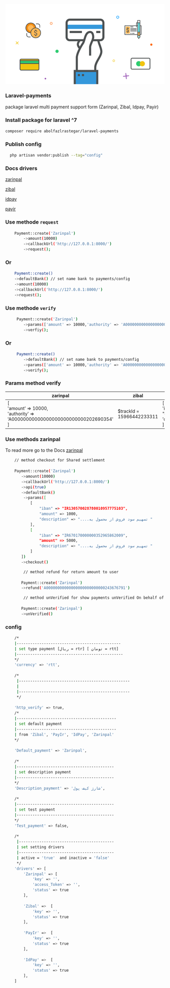 ![alt text](https://github.com/abolfazlrastegar/laravel-payments/blob/main/laravel-payment.png?raw=true)

[//]: # (<p align="center">)

[//]: # (<a href="https://packagist.org/packages/abolfazlrastegar/laravel-payments"><img src="https://img.shields.io/packagist/dt/abolfazlrastegar/laravel-payments" alt="Total Downloads"></a>)

[//]: # (<a href="https://packagist.org/packages/laravel/framework"><img src="https://img.shields.io/packagist/v/laravel/framework" alt="Latest Stable Version"></a>)

[//]: # (<a href="https://packagist.org/packages/laravel/framework"><img src="https://img.shields.io/packagist/l/laravel/framework" alt="License"></a>)

[//]: # (</p>)
### Laravel-payments
package laravel multi payment support form  (Zarinpal, Zibal, Idpay, Payir)

### Install package for laravel ^7
```bash
composer require abolfazlrastegar/laravel-payments
```
### Publish config
```bash
  php artisan vendor:publish --tag="config"
```
### Docs drivers

<a href="https://docs.zarinpal.com/paymentGateway/guide/#%D8%A7%D8%B1%D8%B3%D8%A7%D9%84-%D8%A7%D8%B7%D9%84%D8%A7%D8%B9%D8%A7%D8%AA">zarinpal</a>

<a href="https://docs.zibal.ir/IPG/API">zibal</a>

<a href="https://idpay.ir/web-service/v1.1/#8614460e98">idpay</a>

<a href="https://docs.pay.ir/gateway/">payir</a>


### Use methode `request`
```bash
    Payment::create('Zarinpal')
        ->amount(10000)
        ->callbackUrl('http://127.0.0.1:8000/')
        ->request();
```
### Or
```bash
    Payment::create()
    ->defaultBank() // set name bank to payments/config
    ->amount(10000)
    ->callbackUrl('http://127.0.0.1:8000/')
    ->request();
```
### Use methode `verify`
```bash
     Payment::create('Zarinpal')
        ->params(['amount' => 10000,'authority' => 'A00000000000000000000000000202690354'])
        ->verfiy();
```
### Or 
```bash
     Payment::create()
        ->defaultBank() // set name bank to payments/config
        ->params(['amount' => 10000,'authority' => 'A00000000000000000000000000202690354']) 
        ->verify();
```
### Params method verify
| zarinpal | zibal | idpay     | payir |                                
|----------|-------|-----------|-------|
 |   [<br/>'amount' => 10000,<br/> 'authority' => 'A00000000000000000000000000202690354'<br/>]| $trackId = 15966442233311 |[<br/>'id' => "d2e353189823079e1e4181772cff5292",<br/>'order_id' => '101'<br/>] |    $token = "توکن پرداخت"   |

### Use methods zarinpal 
To read more go to the Docs <a href="https://docs.zarinpal.com/paymentGateway/setshare.html">zarinpal</a>
```bash
    // method checkout for Shared settlement
    
    Payment::create('Zarinpal')
       ->amount(10000)
       ->callbackUrl('http://127.0.0.1:8000/')
       ->api(true)
       ->defaultBank()
        ->params([
           [
               "iban" => "IR130570028780010957775103",
               "amount" => 1000,
               "description" => "....تسهیم سود فروش از محصول به "
           ],
           [
               "iban" => "IR670170000000352965862009",
               "amount" => 5000,
               "description" => "....تسهیم سود فروش از محصول به "
           ]
       ])
       ->checkout()
```

```bash
        // method refund for return amount to user
        
       Payment::create('Zarinpal')
       ->refund('A00000000000000000000000000243676791')
```

```bash
        // method unVerified for show payments unVerified On behalf of the user
        
       Payment::create('Zarinpal')
       ->unVerified()
```
### config 
```bash
    /*
    |----------------------------------------------
    | set type payment [ریال = rtr] [ تومان = rtt]
    |-----------------------------------------------
    */
    'currency' => 'rtt',

    /*
     |-------------------------------------------------
     | 
     |-------------------------------------------------
     */

    'http_verify' => true,
    /*
    |--------------------------------------------
    | set default payment
    |--------------------------------------------
    | from 'Zibal', 'PayIr', 'IdPay', 'Zarinpal'
    */

    'Default_payment' => 'Zarinpal',

    /*
    |-------------------------------------------
    | set description payment
    |-------------------------------------------
    */
    'Description_payment' => 'شارژ کیف پول',

    /*
    |-------------------------------------------
    | set test payment 
    |-------------------------------------------
    */
    'Test_payment' => false,

    /*
     |------------------------------------------
     | set setting drivers
     |------------------------------------------
     | active = 'true'  and inactive = 'false'
     */
    'drivers' => [
        'Zarinpal' => [
            'key' => '',
            'access_Token' => '',
            'status' => true
        ],

        'Zibal' =>  [
            'key' => '',
            'status' => true
        ],

        'PayIr' =>  [
            'key' => '',
            'status' => true
        ],

        'IdPay' =>  [
            'key' => '',
            'status' => true
        ],
    ]
```
